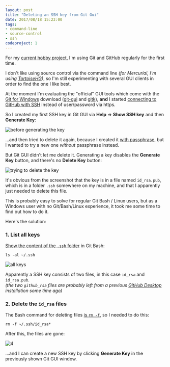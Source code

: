 ```yaml
---
layout: post
title: "Deleting an SSH key from Git Gui"
date: 2017/08/18 15:23:00
tags:
- command-line
- source-control
- ssh
codeproject: 1
---
```


For my [current hobby project](http://scm-backup.org), I'm using Git and GitHub regularly for the first time.

I don't like using source control via the command line *(for Mercurial, I'm using [TortoiseHG](https://tortoisehg.bitbucket.io/))*, so I'm still experimenting with several GUI clients in order to find the one I like best.

At the moment I'm evaluating the "official" GUI tools which come with the [Git for Windows](https://git-for-windows.github.io/) download ([git-gui](https://git-scm.com/docs/) and [gitk](https://git-scm.com/docs/gitk)), **and** I started [connecting to GitHub with SSH](https://help.github.com/articles/connecting-to-github-with-ssh/) instead of user/password via https.

So I created my first SSH key in Git GUI via **Help** ⇒ **Show SSH key** and then **Generate Key**:

![before generating the key](/img/git-ssh-1.png)

...and then tried to delete it again, because I created it [with passphrase](https://help.github.com/articles/working-with-ssh-key-passphrases/), but I wanted to try a new one *without* passphrase instead.

But Git GUI didn't let me delete it. Generating a key disables the **Generate Key** button, and there's no **Delete Key** button:

![trying to delete the key](/img/git-ssh-2.png)

It's obvious from the screenshot that the key is in a file named `id_rsa.pub`, which is in a folder `.ssh` somewhere on my machine, and that I apparently just needed to delete this file. 

This is probably easy to solve for regular Git Bash / Linux users, but as a Windows user with no Git/Bash/Linux experience, it took me some time to find out how to do it.


Here's the solution:

### 1. List all keys

[Show the content of the `.ssh` folder](https://help.github.com/articles/checking-for-existing-ssh-keys/) in Git Bash:

    ls -al ~/.ssh

![all keys](/img/git-ssh-3.png)

Apparently a SSH key consists of two files, in this case `id_rsa` and `id_rsa.pub`.  
*(the two `github_rsa` files are probably left from a previous [GitHub Desktop](https://desktop.github.com/) installation some time ago)*

### 2. Delete the `id_rsa` files

The Bash command for deleting files [is `rm -f`](https://stackoverflow.com/a/31301093/6884), so I needed to do this:

    rm -f ~/.ssh/id_rsa*

After this, the files are gone:

![4](/img/git-ssh-4.png)

...and I can create a new SSH key by clicking **Generate Key** in the previously shown Git GUI window. 